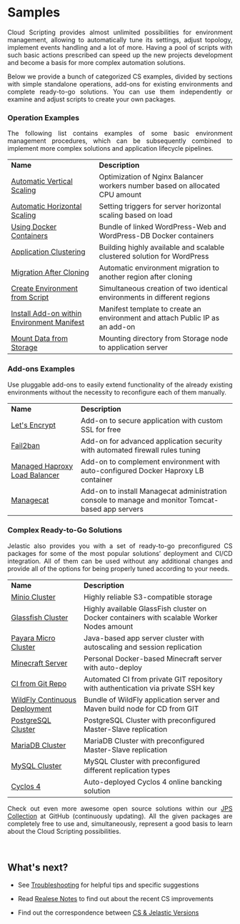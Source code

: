# Samples

<p dir="ltr" style="text-align: justify;">Cloud Scripting provides almost unlimited possibilities for environment management, allowing to automatically tune its settings, adjust topology, implement events handling and a lot of more. Having a pool of scripts with such basic actions prescribed can speed up the new projects development and become a basis for more complex automation solutions.</p>

<p dir="ltr" style="text-align: justify;">Below we provide a bunch of categorized CS examples, divided by sections with simple standalone operations, add-ons for existing environments and complete ready-to-go solutions. You can use them independently or examine and adjust scripts to create your own packages.</p>

### Operation Examples

<p dir="ltr" style="text-align: justify;">The following list contains examples of some basic environment management procedures, which can be subsequently combined to implement more complex solutions and application lifecycle pipelines.</p>

<table id="bs-pr">
    <tr>
        <td id="first-col">
            <b>Name</b>
        </td>
        <td id="first-col">
            <b>Description</b>
        </td>
    </tr>
    <tr>
        <td id="first-col">
            <a target="_blank" href="https://github.com/jelastic-jps/basic-examples/tree/master/automatic-vertical-scaling">Automatic Vertical Scaling</a>
        </td>
        <td>
            Optimization of Nginx Balancer workers number based on allocated CPU amount
        </td>
    </tr>
    <tr>
        <td id="first-col">
            <a target="_blank" href="https://github.com/jelastic-jps/basic-examples/tree/master/automatic-horizontal-scaling">Automatic Horizontal Scaling</a>
        </td>
        <td>
            Setting triggers for server horizontal scaling based on load
        </td>
    </tr>
    <tr>
        <td id="first-col">
            <a target="_blank" href="https://github.com/jelastic-jps/basic-examples/tree/master/using-docker-containers">Using Docker Containers</a>
        </td>
        <td>
            Bundle of linked WordPress-Web and WordPress-DB Docker containers
        </td>
    </tr>
    <tr>
        <td id="first-col">
            <a target="_blank" href="https://github.com/jelastic-jps/wordpress-cluster">Application Clustering</a>
        </td>
        <td>
            Building highly available and scalable clustered solution for WordPress
        </td>
    </tr>
    <tr>
        <td id="first-col">
            <a target="_blank" href="https://github.com/jelastic-jps/basic-examples/tree/master/automatic-environment-migration-after-cloning">Migration After Cloning</a>
        </td>
        <td>
            Automatic environment migration to another region after cloning
        </td>
    </tr>
    <tr>
        <td id="first-col">
            <a target="_blank" href="https://github.com/jelastic-jps/basic-examples/tree/master/two-environments-from-one-jps-in-diff-regions">Create Environment from Script</a>
        </td>
        <td>
            Simultaneous creation of two identical environments in different regions
        </td>
    </tr>
    <tr>
        <td id="first-col">
            <a target="_blank" href="https://github.com/jelastic-jps/basic-examples/tree/master/install-add-on-inside-manifest">Install Add-on within Environment Manifest</a>
        </td>
        <td>
            Manifest template to create an environment and attach Public IP as an add-on
        </td>
    </tr>
    <tr>
        <td id="first-col">
            <a target="_blank" href="https://github.com/jelastic-jps/basic-examples/tree/master/mount-data-storage">Mount Data from Storage</a>
        </td>
        <td>
            Mounting directory from Storage node to application server
        </td>
    </tr>
</table>

### Add-ons Examples

<p dir="ltr" style="text-align: justify;">Use pluggable add-ons to easily extend functionality of the already existing environments without the necessity to reconfigure each of them manually.</p>

<table id="bs-pr">
    <tr>
        <td id="first-col">
            <b>Name</b>
        </td>
        <td id="first-col">
            <b>Description</b>
        </td>
    </tr>
    <tr>
        <td id="first-col">
            <a target="_blank" href="https://github.com/jelastic-jps/lets-encrypt">Let's Encrypt</a>
        </td>
        <td>
            Add-on to secure application with custom SSL for free
        </td>
    </tr>
    <tr>
        <td id="first-col">
            <a target="_blank" href="https://github.com/jelastic-jps/fail2ban">Fail2ban</a>
        </td>
        <td>
            Add-on for advanced application security with automated firewall rules tuning
        </td>
    </tr>
    <tr>
        <td id="first-col">
            <a target="_blank" href="https://github.com/jelastic-jps/payara/tree/master/addons/haproxy-load-balancing">Managed Haproxy Load Balancer</a>
        </td>
        <td>
            Add-on to complement environment with auto-configured Docker Haproxy LB container
        </td>
    </tr>
    <tr>
        <td id="first-col">
            <a target="_blank" href="https://github.com/jelastic-jps/managecat">Managecat</a>
        </td>
        <td>
            Add-on to install Managecat administration console to manage and monitor Tomcat-based app servers
        </td>
    </tr>
    </table>
    
### Complex Ready-to-Go Solutions

<p dir="ltr" style="text-align: justify;">Jelastic also provides you with a set of ready-to-go preconfigured CS packages for some of the most popular solutions’ deployment and CI/CD integration. All of them can be used without any additional changes and provide all of the options for being properly tuned according to your needs.</p>

<table id="bs-pr">
    <tr>
        <td id="first-col">
            <b>Name</b>
        </td>
        <td id="first-col">
            <b>Description</b>
        </td>
    </tr>
    <tr>
        <td id="first-col">
            <a target="_blank" href="https://github.com/jelastic-jps/minio">Minio Cluster</a>
        </td>
        <td>
            Highly reliable S3-compatible storage
        </td>
    </tr>
    <tr>
        <td id="first-col">
            <a target="_blank" href="https://github.com/jelastic-jps/glassfish">Glassfish Cluster</a>
        </td>
        <td>
            Highly available GlassFish cluster on Docker containers with scalable Worker Nodes amount
        </td>
    </tr>
    <tr>
        <td id="first-col">
            <a target="_blank" href="https://github.com/jelastic-jps/payara">Payara Micro Cluster</a>
        </td>
        <td>
            Java-based app server cluster with autoscaling and session replication
        </td>
    </tr>
    <tr>
        <td id="first-col">
            <a target="_blank" href="https://github.com/jelastic-jps/minecraft-server">Minecraft Server</a>
        </td>
        <td>
            Personal Docker-based Minecraft server with auto-deploy
        </td>
    </tr>
    <tr>
        <td id="first-col">
            <a target="_blank" href="https://github.com/jelastic-jps/git-push-deploy">CI from Git Repo</a>
        </td>
        <td>
            Automated CI from private GIT repository with authentication via private SSH key
        </td>
    </tr>
    <tr>
        <td id="first-col">
            <a target="_blank" href="https://github.com/jelastic-jps/wildfly">WildFly Continuous Deployment</a>
        </td>
        <td>
            Bundle of WildFly application server and Maven build node for CD from GIT
        </td>
    </tr>
    <tr>
        <td id="first-col">
            <a target="_blank" href="https://github.com/jelastic-jps/postgresql-replication">PostgreSQL Cluster</a>
        </td>
        <td>
            PostgreSQL Cluster with preconfigured Master-Slave replication
        </td>
    </tr>
    <tr>
        <td id="first-col">
            <a target="_blank" href="https://github.com/jelastic-jps/mariadb-replication">MariaDB Cluster</a>
        </td>
        <td>
            MariaDB Cluster with preconfigured Master-Slave replication
        </td>
    </tr>
    <tr>
        <td id="first-col">
            <a target="_blank" href="https://github.com/jelastic-jps/mysql-cluster">MySQL Cluster</a>
        </td>
        <td>
            MySQL Cluster with preconfigured different replication types
        </td>
    </tr>
    <tr>
        <td id="first-col">
            <a target="_blank" href="https://github.com/jelastic-jps/cyclos/tree/master/cyclos-4">Cyclos 4</a>
        </td>
        <td>
            Auto-deployed Cyclos 4 online bancking solution
        </td>
    </tr>
</table>

<p dir="ltr" style="text-align: justify;">Сheck out even more awesome open source solutions within our <a href="https://github.com/jelastic-jps" target="_blank">JPS Collection</a> at GitHub (continuously updating). All the given packages are completely free to use and, simultaneously, represent a good basis to learn about the Cloud Scripting possibilities.</p>
<br>
<h2> What's next?</h2>

- See <a href="/troubleshooting/" target="_blank">Troubleshooting</a> for helpful tips and specific suggestions                      

- Read <a href="/releasenotes/" target="_blank">Realese Notes</a> to find out about the recent CS improvements                                      

- Find out the correspondence between <a href="/jelastic-cs-correspondence/" target="_blank">CS & Jelastic Versions</a>                                              
